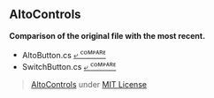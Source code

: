 ## AltoControls

**Comparison of the original file with the most recent.**
- AltoButton.cs [⤶ <sup>ᴄᴏᴍᴘᴀʀᴇ</sup>](https://github.com/genesistoxical/modified-files/compare/63f9b03..de46904#diff-e3bd9955a36eed5534fff32628ec7c3a2af093b5bf6a9cb7a0d2c07b492c92fc)
- SwitchButton.cs [⤶ <sup>ᴄᴏᴍᴘᴀʀᴇ</sup>](https://github.com/genesistoxical/modified-files/compare/63f9b03..de46904#diff-ee37df510b276fc782898aae7668471da6f32d49699299d052ab4da1664b7dc2)

>[AltoControls](https://github.com/aalitor/AltoControls) under [MIT License](LICENSE.txt)